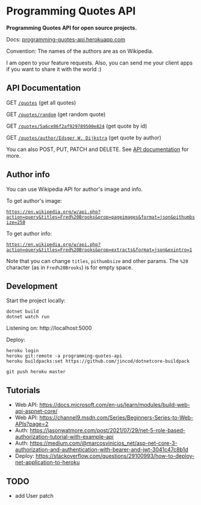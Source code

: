 # Programming Quotes API

**Programming Quotes API for open source projects.**

Docs: [programming-quotes-api.herokuapp.com](https://programming-quotes-api.herokuapp.com)

Convention: The names of the authors are as on Wikipedia.

I am open to your feature requests. Also, you can send me your client apps if you want to share it with the world :)

## API Documentation

GET [`/quotes`](https://programming-quotes-api.herokuapp.com/quotes) (get all quotes)

GET [`/quotes/random`](https://programming-quotes-api.herokuapp.com/quotes/random) (get random quote)

GET [`/quotes/5a6ce86f2af929789500e824`](https://programming-quotes-api.herokuapp.com/quotes/5a6ce86f2af929789500e824) (get quote by id)

GET [`/quotes/author/Edsger W. Dijkstra`](https://programming-quotes-api.herokuapp.com/quotes/author/Edsger%20W.%20Dijkstra) (get quote by author)

You can also POST, PUT, PATCH and DELETE. See [API documentation](https://programming-quotes-api.herokuapp.com) for more.

## Author info

You can use Wikipedia API for author's image and info. 

To get author's image:

[`https://en.wikipedia.org/w/api.php?action=query&titles=Fred%20Brooks&prop=pageimages&format=json&pithumbsize=250`](https://en.wikipedia.org/w/api.php?action=query&titles=Fred%20Brooks&prop=pageimages&format=json&pithumbsize=250)

To get author info:

[`https://en.wikipedia.org/w/api.php?action=query&titles=Fred%20Brooks&prop=extracts&format=json&exintro=1`](https://en.wikipedia.org/w/api.php?action=query&titles=Fred%20Brooks&prop=extracts&format=json&exintro=1)

Note that you can change `titles`, `pithumbsize` and other params. The `%20` character (as in `Fred%20Brooks`) is for empty space.

## Development

Start the project locally:

```
dotnet build
dotnet watch run
```

Listening on: http://localhost:5000

Deploy:

```
heroku login
heroku git:remote -a programming-quotes-api
heroku buildpacks:set https://github.com/jincod/dotnetcore-buildpack

git push heroku master
```

## Tutorials

- Web API: https://docs.microsoft.com/en-us/learn/modules/build-web-api-aspnet-core/
- Web API: https://channel9.msdn.com/Series/Beginners-Series-to-Web-APIs?page=2
- Auth: https://jasonwatmore.com/post/2021/07/29/net-5-role-based-authorization-tutorial-with-example-api
- Auth: https://medium.com/@marcosvinicios_net/asp-net-core-3-authorization-and-authentication-with-bearer-and-jwt-3041c47c8b1d
- Deploy: https://stackoverflow.com/questions/29100993/how-to-deploy-net-application-to-heroku

## TODO

- add User patch
